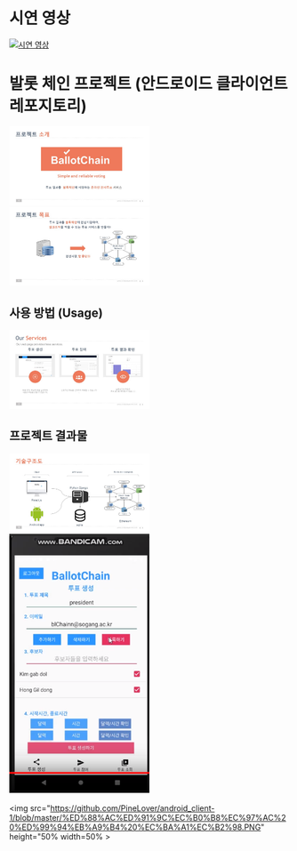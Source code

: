 # 시연 영상

[![시연 영상](http://img.youtube.com/vi/eLuke9snLPE/0.jpg)](http://www.youtube.com/watch?v=eLuke9snLPE?t=0s)


# 발롯 체인 프로젝트 (안드로이드 클라이언트 레포지토리)
<img src="https://github.com/PineLover/android_client-1/blob/master/%EC%8A%AC%EB%9D%BC%EC%9D%B4%EB%93%9C6.JPG" height=50% width=50% >
<img src="https://github.com/PineLover/android_client-1/blob/master/%EC%8A%AC%EB%9D%BC%EC%9D%B4%EB%93%9C11.JPG" height=50% width=50% >


## 사용 방법 (Usage)
<img src="https://github.com/PineLover/android_client-1/blob/master/%EC%8A%AC%EB%9D%BC%EC%9D%B4%EB%93%9C17.JPG" height=50% width=50% >


## 프로젝트 결과물
<img src="https://github.com/PineLover/android_client-1/blob/master/%EC%8A%AC%EB%9D%BC%EC%9D%B4%EB%93%9C16.JPG" height=50% width=50% >

<img src="https://github.com/PineLover/android_client-1/blob/master/%ED%88%AC%ED%91%9C%EC%83%9D%EC%84%B1%20%ED%99%94%EB%A9%B4%20%EC%BA%A1%EC%B2%98.PNG" height=50% width=50% >

<img src="https://github.com/PineLover/android_client-1/blob/master/%ED%88%AC%ED%91%9C%EC%B0%B8%EC%97%AC%20%ED%99%94%EB%A9%B4%20%EC%BA%A1%EC%B2%98.PNG" height="50% width=50% >

